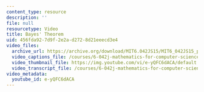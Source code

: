 ```yaml
---
content_type: resource
description: ''
file: null
resourcetype: Video
title: Bayes' Theorem
uid: 456fda92-7d9f-2e2a-d272-8d21eeecd3e4
video_files:
  archive_url: https://archive.org/download/MIT6.042JS15/MIT6_042JS15_probbayes_video_ipod.mp4
  video_captions_file: /courses/6-042j-mathematics-for-computer-science-spring-2015/9d6316eeafe95195ab3bfaf99437b7ea_e-yQFC6dACA.vtt
  video_thumbnail_file: https://img.youtube.com/vi/e-yQFC6dACA/default.jpg
  video_transcript_file: /courses/6-042j-mathematics-for-computer-science-spring-2015/6edc2aa7652e244dc034fb1be7f92c17_e-yQFC6dACA.pdf
video_metadata:
  youtube_id: e-yQFC6dACA
---
```

